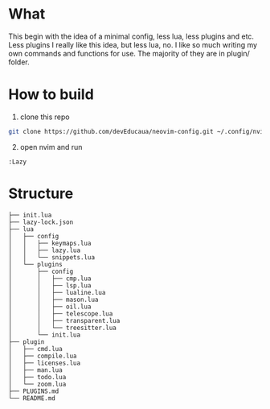 # What
This begin with the idea of a minimal config, less lua, less plugins and etc. Less plugins I really like this idea, but less lua, no. I like so much writing my own commands and functions for use. The majority of they are in plugin/ folder.

# How to build

1. clone this repo

```sh
git clone https://github.com/devEducaua/neovim-config.git ~/.config/nvim

```
2. open nvim and run

```nvim
:Lazy
```

# Structure
```
├── init.lua
├── lazy-lock.json
├── lua
│   ├── config
│   │   ├── keymaps.lua
│   │   ├── lazy.lua
│   │   └── snippets.lua
│   └── plugins
│       ├── config
│       │   ├── cmp.lua
│       │   ├── lsp.lua
│       │   ├── lualine.lua
│       │   ├── mason.lua
│       │   ├── oil.lua
│       │   ├── telescope.lua
│       │   ├── transparent.lua
│       │   └── treesitter.lua
│       └── init.lua
├── plugin
│   ├── cmd.lua
│   ├── compile.lua
│   ├── licenses.lua
│   ├── man.lua
│   ├── todo.lua
│   └── zoom.lua
├── PLUGINS.md
└── README.md
```
